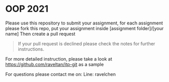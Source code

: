 # OOP 2021

Please use this repository to submit your assignment,
for each assignment please fork this repo,
put your assignment inside [assignment folder]/[your name]
Then create a pull request

> If your pull request is declined please check the notes for further instructions.

For more detailed instruction, please take a look at https://github.com/raveltan/itp-git as a sample

For questions please contact me on:
Line: ravelchen

